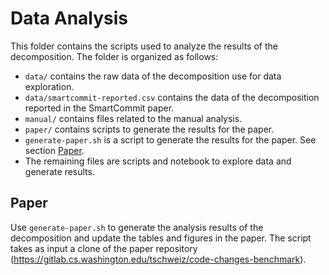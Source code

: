 # Data Analysis

This folder contains the scripts used to analyze the results of the decomposition. The folder is organized as follows:
- `data/` contains the raw data of the decomposition use for data exploration.
- `data/smartcommit-reported.csv` contains the data of the decomposition reported in the SmartCommit paper.
- `manual/` contains files related to the manual analysis.
- `paper/` contains scripts to generate the results for the paper.
- `generate-paper.sh` is a script to generate the results for the paper. See section [Paper](#paper).
- The remaining files are scripts and notebook to explore data and generate results.

## Paper
Use `generate-paper.sh` to generate the analysis results of the decomposition and update the tables and figures in the paper.
The script takes as input a clone of the paper repository (https://gitlab.cs.washington.edu/tschweiz/code-changes-benchmark).
